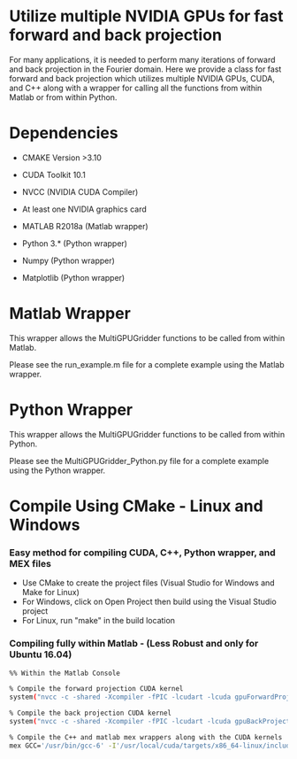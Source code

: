 # Utilize multiple NVIDIA GPUs for fast forward and back projection

For many applications, it is needed to perform many iterations of forward and back projection in the Fourier domain. Here we provide a class for fast forward and back projection which utilizes multiple NVIDIA GPUs, CUDA, and C++ along with a wrapper for calling all the functions from within Matlab or from within Python.

# Dependencies
* CMAKE Version >3.10
* CUDA Toolkit 10.1
* NVCC (NVIDIA CUDA Compiler)
* At least one NVIDIA graphics card

* MATLAB R2018a (Matlab wrapper)

* Python 3.* (Python wrapper)
* Numpy (Python wrapper)
* Matplotlib (Python wrapper)


# Matlab Wrapper 
This wrapper allows the MultiGPUGridder functions to be called from within Matlab. 

Please see the run_example.m file for a complete example using the Matlab wrapper.


# Python Wrapper 
This wrapper allows the MultiGPUGridder functions to be called from within Python. 

Please see the MultiGPUGridder_Python.py file for a complete example using the Python wrapper.



# Compile Using CMake - Linux and Windows
### Easy method for compiling CUDA, C++, Python wrapper, and MEX files

* Use CMake to create the project files (Visual Studio for Windows and Make for Linux)
* For Windows, click on Open Project then build using the Visual Studio project
* For Linux, run "make" in the build location



### Compiling fully within Matlab - (Less Robust and only for Ubuntu 16.04)

```sh
%% Within the Matlab Console

% Compile the forward projection CUDA kernel
system("nvcc -c -shared -Xcompiler -fPIC -lcudart -lcuda gpuForwardProjectKernel.cu -I'/usr/local/cuda/tarets/x86_64-linux/include/'")

% Compile the back projection CUDA kernel
system("nvcc -c -shared -Xcompiler -fPIC -lcudart -lcuda gpuBackProjectKernel.cu -I'/usr/local/cuda/tarets/x86_64-linux/include/'")

% Compile the C++ and matlab mex wrappers along with the CUDA kernels
mex GCC='/usr/bin/gcc-6' -I'/usr/local/cuda/targets/x86_64-linux/include/' -L"/usr/local/cuda/lib64/" -lcudart -lcuda  -lnvToolsExt -DMEX mexFunctionWrapper.cpp MultiGPUGridder.cpp MemoryManager.cpp gpuForwardProjectKernel.o gpuBackProjectKernel.o

```

